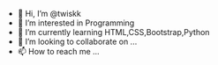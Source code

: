 - 👋 Hi, I’m @twiskk
- 👀 I’m interested in Programming
- 🌱 I’m currently learning HTML,CSS,Bootstrap,Python
- 💞️ I’m looking to collaborate on ...
- 📫 How to reach me ...

<!---
twiskk/twiskk is a ✨ special ✨ repository because its `README.md` (this file) appears on your GitHub profile.
You can click the Preview link to take a look at your changes.
--->

